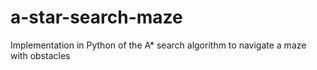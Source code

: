 # a-star-search-maze
Implementation in Python of the A* search algorithm to navigate a maze with obstacles
